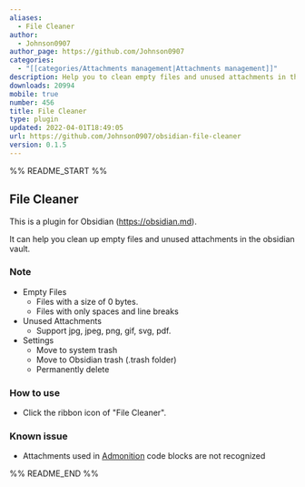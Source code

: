 ```yaml
---
aliases:
  - File Cleaner
author:
  - Johnson0907
author_page: https://github.com/Johnson0907
categories:
  - "[[categories/Attachments management|Attachments management]]"
description: Help you to clean empty files and unused attachments in the vault.
downloads: 20994
mobile: true
number: 456
title: File Cleaner
type: plugin
updated: 2022-04-01T18:49:05
url: https://github.com/Johnson0907/obsidian-file-cleaner
version: 0.1.5
---
```


%% README_START %%

## File Cleaner

This is a plugin for Obsidian (https://obsidian.md).

It can help you clean up empty files and unused attachments in the obsidian vault.

### Note
-   Empty Files
    -   Files with a size of 0 bytes.
    -   Files with only spaces and line breaks
-   Unused Attachments
    -   Support jpg, jpeg, png, gif, svg, pdf.
-   Settings
    -   Move to system trash
    -   Move to Obsidian trash (.trash folder)
    -   Permanently delete

### How to use

-   Click the ribbon icon of "File Cleaner".

### Known issue

-   Attachments used in [Admonition](https://github.com/valentine195/obsidian-admonition) code blocks are not recognized


%% README_END %%
